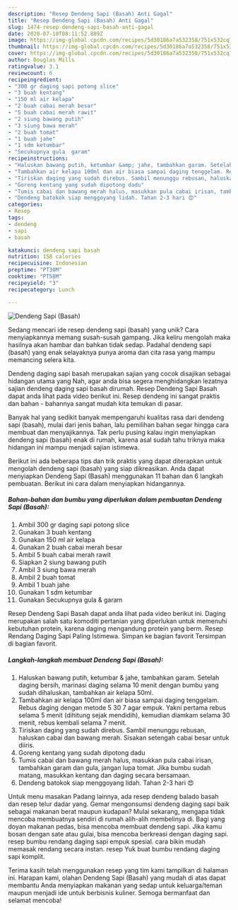 ```yaml
---
description: "Resep Dendeng Sapi (Basah) Anti Gagal"
title: "Resep Dendeng Sapi (Basah) Anti Gagal"
slug: 1474-resep-dendeng-sapi-basah-anti-gagal
date: 2020-07-10T08:11:52.889Z
image: https://img-global.cpcdn.com/recipes/5d30186a7a532358/751x532cq70/dendeng-sapi-basah-foto-resep-utama.jpg
thumbnail: https://img-global.cpcdn.com/recipes/5d30186a7a532358/751x532cq70/dendeng-sapi-basah-foto-resep-utama.jpg
cover: https://img-global.cpcdn.com/recipes/5d30186a7a532358/751x532cq70/dendeng-sapi-basah-foto-resep-utama.jpg
author: Douglas Mills
ratingvalue: 3.1
reviewcount: 6
recipeingredient:
- "300 gr daging sapi potong slice"
- "3 buah kentang"
- "150 ml air kelapa"
- "2 buah cabai merah besar"
- "5 buah cabai merah rawit"
- "2 siung bawang putih"
- "3 siung bawa merah"
- "2 buah tomat"
- "1 buah jahe"
- "1 sdm ketumbar"
- "Secukupnya gula  garam"
recipeinstructions:
- "Haluskan bawang putih, ketumbar &amp; jahe, tambahkan garam. Setelah daging bersih, marinasi daging selama 10 menit dengan bumbu yang sudah dihaluskan, tambahkan air kelapa 50ml."
- "Tambahkan air kelapa 100ml dan air biasa sampai daging tenggelam. Rebus daging dengan metode 5 30 7 agar empuk. Yakni pertama rebus selama 5 menit (dihitung sejak mendidih), kemudian diamkam selama 30 menit, rebus kembali selama 7 menit."
- "Tiriskan daging yang sudah direbus. Sambil menunggu rebusan, haluskan cabai dan bawang merah. Sisakan setengah cabai besar untuk diiris."
- "Goreng kentang yang sudah dipotong dadu"
- "Tumis cabai dan bawang merah halus, masukkan pula cabai irisan, tambahkan garam dan gula, jangan lupa tomat. Jika bumbu sudah matang, masukkan kentang dan daging secara bersamaan."
- "Dendeng batokok siap menggoyang lidah. Tahan 2-3 hari 😍"
categories:
- Resep
tags:
- dendeng
- sapi
- basah

katakunci: dendeng sapi basah 
nutrition: 158 calories
recipecuisine: Indonesian
preptime: "PT30M"
cooktime: "PT58M"
recipeyield: "3"
recipecategory: Lunch

---
```



![Dendeng Sapi (Basah)](https://img-global.cpcdn.com/recipes/5d30186a7a532358/751x532cq70/dendeng-sapi-basah-foto-resep-utama.jpg)

Sedang mencari ide resep dendeng sapi (basah) yang unik? Cara menyiapkannya memang susah-susah gampang. Jika keliru mengolah maka hasilnya akan hambar dan bahkan tidak sedap. Padahal dendeng sapi (basah) yang enak selayaknya punya aroma dan cita rasa yang mampu memancing selera kita.

Dendeng daging sapi basah merupakan sajian yang cocok disajikan sebagai hidangan utama yang Nah, agar anda bisa segera menghidangkan lezatnya sajian dendeng daging sapi basah dirumah. Resep Dendeng Sapi Basah dapat anda lihat pada video berikut ini. Resep dendeng ini sangat praktis dan bahan - bahannya sangat mudah kita temukan di pasar.

Banyak hal yang sedikit banyak mempengaruhi kualitas rasa dari dendeng sapi (basah), mulai dari jenis bahan, lalu pemilihan bahan segar hingga cara membuat dan menyajikannya. Tak perlu pusing kalau ingin menyiapkan dendeng sapi (basah) enak di rumah, karena asal sudah tahu triknya maka hidangan ini mampu menjadi sajian istimewa.


Berikut ini ada beberapa tips dan trik praktis yang dapat diterapkan untuk mengolah dendeng sapi (basah) yang siap dikreasikan. Anda dapat menyiapkan Dendeng Sapi (Basah) menggunakan 11 bahan dan 6 langkah pembuatan. Berikut ini cara dalam menyiapkan hidangannya.

<!--inarticleads1-->

##### Bahan-bahan dan bumbu yang diperlukan dalam pembuatan Dendeng Sapi (Basah):

1. Ambil 300 gr daging sapi potong slice
1. Gunakan 3 buah kentang
1. Gunakan 150 ml air kelapa
1. Gunakan 2 buah cabai merah besar
1. Ambil 5 buah cabai merah rawit
1. Siapkan 2 siung bawang putih
1. Ambil 3 siung bawa merah
1. Ambil 2 buah tomat
1. Ambil 1 buah jahe
1. Gunakan 1 sdm ketumbar
1. Gunakan Secukupnya gula &amp; garam


Resep Dendeng Sapi Basah dapat anda lihat pada video berikut ini. Daging merupakan salah satu komoditi pertanian yang diperlukan untuk memenuhi kebutuhan protein, karena daging mengandung protein yang berm. Resep Rendang Daging Sapi Paling Istimewa. Simpan ke bagian favorit Tersimpan di bagian favorit. 

<!--inarticleads2-->

##### Langkah-langkah membuat Dendeng Sapi (Basah):

1. Haluskan bawang putih, ketumbar &amp; jahe, tambahkan garam. Setelah daging bersih, marinasi daging selama 10 menit dengan bumbu yang sudah dihaluskan, tambahkan air kelapa 50ml.
1. Tambahkan air kelapa 100ml dan air biasa sampai daging tenggelam. Rebus daging dengan metode 5 30 7 agar empuk. Yakni pertama rebus selama 5 menit (dihitung sejak mendidih), kemudian diamkam selama 30 menit, rebus kembali selama 7 menit.
1. Tiriskan daging yang sudah direbus. Sambil menunggu rebusan, haluskan cabai dan bawang merah. Sisakan setengah cabai besar untuk diiris.
1. Goreng kentang yang sudah dipotong dadu
1. Tumis cabai dan bawang merah halus, masukkan pula cabai irisan, tambahkan garam dan gula, jangan lupa tomat. Jika bumbu sudah matang, masukkan kentang dan daging secara bersamaan.
1. Dendeng batokok siap menggoyang lidah. Tahan 2-3 hari 😍


Untuk menu masakan Padang lainnya, ada resep dendeng balado basah dan resep telur dadar yang. Gemar mengonsumsi dendeng daging sapi baik sebagai makanan berat maupun kudapan? Mulai sekarang, mengapa tidak mencoba membuatnya sendiri di rumah alih-alih membelinya di. Bagi yang doyan makanan pedas, bisa mencoba membuat dendeng sapi. Jika kamu bosan dengan sate atau gulai, bisa mencoba berkreasi dengan daging sapi. resep bumbu rendang daging sapi empuk spesial. cara bikin mudah memasak rendang secara instan. resep Yuk buat bumbu rendang daging sapi komplit. 

Terima kasih telah menggunakan resep yang tim kami tampilkan di halaman ini. Harapan kami, olahan Dendeng Sapi (Basah) yang mudah di atas dapat membantu Anda menyiapkan makanan yang sedap untuk keluarga/teman maupun menjadi ide untuk berbisnis kuliner. Semoga bermanfaat dan selamat mencoba!
